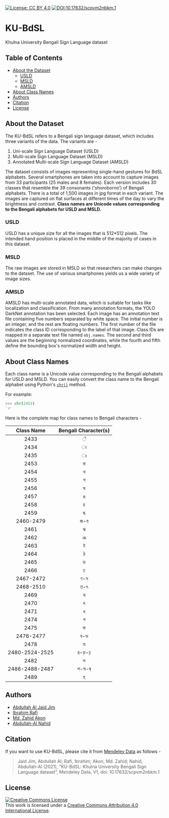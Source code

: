 [![License: CC BY 4.0](https://img.shields.io/badge/License-CC%20BY%204.0-lightgrey.svg)](https://creativecommons.org/licenses/by/4.0/)
[![DOI:10.17632/scpvm2nbkm.1](https://img.shields.io/badge/DOI-10.17632/scpvm2nbkm.1-45BF10.svg)](https://doi.org/10.17632/scpvm2nbkm.1)
# KU-BdSL
Khulna University Bengali Sign Language dataset

## Table of Contents

* [About the Dataset](#about-the-dataset)
    * [USLD](#usld)
    * [MSLD](#msld)
    * [AMSLD](#amsld)
* [About Class Names](#about-class-names)
* [Authors](#authors)
* [Citation](#citation)
* [License](#license)

## About the Dataset
The KU-BdSL refers to a Bengali sign language dataset, which includes three variants of the data. The variants are - 

1. Uni-scale Sign Language Dataset (USLD)
2. Multi-scale Sign Language Dataset (MSLD)
3. Annotated Multi-scale Sign Language Dataset (AMSLD)

The dataset consists of images representing single-hand gestures for BdSL alphabets. Several smartphones are taken into account to capture images from 33 participants (25 males and 8 females). Each version includes 30 classes that resemble the 39 consonants ('shoroborno') of Bengali alphabets. There is a total of 1,500 images in jpg format in each variant. The images are captured on flat surfaces at different times of the day to vary the brightness and contrast. **Class names are Unicode values corresponding to the Bengali alphabets for USLD and MSLD.**

### USLD
USLD has a unique size for all the images that is 512*512 pixels. The intended hand position is placed in the middle of the majority of cases in this dataset.

### MSLD
The raw images are stored in MSLD so that researchers can make changes to the dataset. The use of various smartphones yields us a wide variety of image sizes.

### AMSLD
AMSLD has multi-scale annotated data, which is suitable for tasks like localization and classification. From many annotation formats, the YOLO DarkNet annotation has been selected. Each image has an annotation text file containing five numbers separated by white space. The initial number is an integer, and the rest are floating numbers. The first number of the file indicates the class ID corresponding to the label of that image. Class IDs are mapped in a separate text file named `obj.names`. The second and third values are the beginning normalized coordinates, while the fourth and fifth define the bounding box's normalized width and height.

## About Class Names
Each class name is a Unicode value corresponding to the Bengali alphabets for USLD and MSLD. You can easily convert the class name to the Bengali alphabet using Python's [`chr()`](https://docs.python.org/3/library/functions.html#chr) method.

For example:

```python
>>> chr(2453)
'ক'
``` 

Here is the complete map for class names to Bengali characters -

|    Class Name   | Bengali Character(s)|
|:---------------:|:-------------------:|
|       2433      |          ঁ          |
|       2434      |          ং          |
|       2435      |          ঃ          |
|       2453      |          ক          |
|       2454      |          খ          |
|       2455      |          গ          |
|       2456      |          ঘ          |
|       2457      |          ঙ          |
|       2458      |          চ          |
|       2459      |          ছ          |
|    2460-2479    |         জ-য         |
|       2461      |          ঝ          |
|       2462      |          ঞ          |
|       2463      |          ট          |
|       2464      |          ঠ          |
|       2465      |          ড          |
|       2466      |          ঢ          |
|    2467-2472    |         ণ-ন         |
|    2468-2510    |         ত-ৎ         |
|       2469      |          থ          |
|       2470      |          দ          |
|       2471      |          ধ          |
|       2474      |          প          |
|       2475      |          ফ          |
|    2476-2477    |         ব-ভ         |
|       2478      |          ম          |
|  2480-2524-2525 |        র-ড়-ঢ়        |
|       2482      |          ল          |
|  2486-2488-2487 |        শ-স-ষ        |
|       2489      |          হ          |


## Authors
* [Abdullah Al Jaid Jim](https://orcid.org/0000-0002-1929-0939)
* [Ibrahim Rafi](https://orcid.org/0000-0002-4660-4999)
* [Md. Zahid Akon](https://orcid.org/0000-0002-4346-1339)
* [Abdullah-Al Nahid](https://orcid.org/0000-0003-2391-5767)

## Citation
If you want to use KU-BdSL, please cite it from [Mendeley Data](https://data.mendeley.com/datasets/scpvm2nbkm/1) as follows -
> Jaid Jim, Abdullah Al; Rafi, Ibrahim; Akon, Md. Zahid; Nahid, Abdullah-Al (2021), “KU-BdSL: Khulna University Bengali Sign Language dataset”, Mendeley Data, V1, doi: 10.17632/scpvm2nbkm.1

## License
<a rel="license" href="http://creativecommons.org/licenses/by/4.0/"><img alt="Creative Commons License" style="border-width:0" src="https://i.creativecommons.org/l/by/4.0/88x31.png" /></a><br />This work is licensed under a <a rel="license" href="http://creativecommons.org/licenses/by/4.0/">Creative Commons Attribution 4.0 International License</a>.

